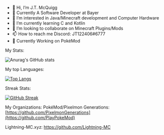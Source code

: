 - 👋 Hi, I’m J.T. McQuigg
- 🏢 Currently A Software Developer at Bayer
- 👀 I’m interested in Java/Minecraft development and Computer Hardware
- 🌱 I’m currently learning C and Kotlin
- 💞️ I’m looking to collaborate on Minecraft Plugins/Mods
- 📫 How to reach me Discord: JT122406#6777
- 💼 Currently Working on PokéMod

My Stats:

![Anurag's GitHub stats](https://github-readme-stats.vercel.app/api?username=JT122406&show_icons=true&theme=tokyonight&count_private=true)

My top Languages:

[![Top Langs](https://github-readme-stats.vercel.app/api/top-langs/?username=JT122406&layout=compact&count_private=true&theme=tokyonight)](https://github.com/anuraghazra/github-readme-stats)

Streak Stats:

[![GitHub Streak](https://streak-stats.demolab.com/?user=JT122406&theme=dark)](https://git.io/streak-stats)

My Organizations: 
PokéMod/Pixelmon Generations: [https://github.com/PixelmonGenerations](https://github.com/PlayPokeMod)

Lightning-MC.xyz: https://github.com/Lightning-MC
<!---
JT122406/JT122406 is a ✨ special ✨ repository because its `README.md` (this file) appears on your GitHub profile.
You can click the Preview link to take a look at your changes.
--->
